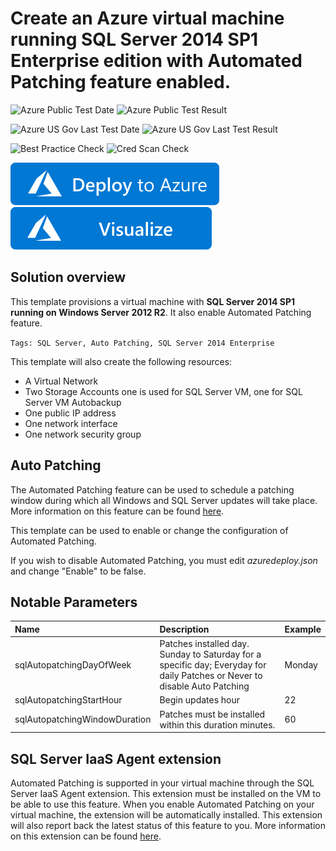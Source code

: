 # Create an Azure virtual machine running SQL Server 2014 SP1 Enterprise edition with Automated Patching feature enabled.

![Azure Public Test Date](https://azurequickstartsservice.blob.core.windows.net/badges/201-vm-sql-full-autopatching/PublicLastTestDate.svg)
![Azure Public Test Result](https://azurequickstartsservice.blob.core.windows.net/badges/201-vm-sql-full-autopatching/PublicDeployment.svg)

![Azure US Gov Last Test Date](https://azurequickstartsservice.blob.core.windows.net/badges/201-vm-sql-full-autopatching/FairfaxLastTestDate.svg)
![Azure US Gov Last Test Result](https://azurequickstartsservice.blob.core.windows.net/badges/201-vm-sql-full-autopatching/FairfaxDeployment.svg)

![Best Practice Check](https://azurequickstartsservice.blob.core.windows.net/badges/201-vm-sql-full-autopatching/BestPracticeResult.svg)
![Cred Scan Check](https://azurequickstartsservice.blob.core.windows.net/badges/201-vm-sql-full-autopatching/CredScanResult.svg)

[![Deploy To Azure](https://raw.githubusercontent.com/Azure/azure-quickstart-templates/master/1-CONTRIBUTION-GUIDE/images/deploytoazure.svg?sanitize=true)](https://portal.azure.com/#create/Microsoft.Template/uri/https%3A%2F%2Fraw.githubusercontent.com%2FAzure%2Fazure-quickstart-templates%2Fmaster%2F201-vm-sql-full-autopatching%2Fazuredeploy.json)  [![Visualize](https://raw.githubusercontent.com/Azure/azure-quickstart-templates/master/1-CONTRIBUTION-GUIDE/images/visualizebutton.svg?sanitize=true)](http://armviz.io/#/?load=https%3A%2F%2Fraw.githubusercontent.com%2FAzure%2Fazure-quickstart-templates%2Fmaster%2F201-vm-sql-full-autopatching%2Fazuredeploy.json)
  

  

## Solution overview

This template provisions a virtual machine with **SQL Server 2014 SP1 running on Windows Server 2012 R2**. It also enable Automated Patching feature.

`Tags: SQL Server, Auto Patching, SQL Server 2014 Enterprise`

This template will also create the following resources:

+	A Virtual Network
+	Two Storage Accounts one is used for SQL Server VM, one for SQL Server VM Autobackup
+ 	One public IP address
+	One network interface
+	One network security group

## Auto Patching

The Automated Patching feature can be used to schedule a patching window during which all Windows and SQL Server updates will take place. More information on this feature can be found [here](https://azure.microsoft.com/en-us/documentation/articles/virtual-machines-windows-sql-automated-patching/).

This template can be used to enable or change the configuration of Automated Patching.

If you wish to disable Automated Patching, you must edit *azuredeploy.json* and change "Enable" to be false.

## Notable Parameters

|Name|Description|Example|
|:---|:---------------------|:---------------|
|sqlAutopatchingDayOfWeek|Patches installed day. Sunday to Saturday for a specific day; Everyday for daily Patches or Never to disable Auto Patching|Monday|
|sqlAutopatchingStartHour|Begin updates hour|22|
|sqlAutopatchingWindowDuration|Patches must be installed within this duration minutes.|60|

## SQL Server IaaS Agent extension

Automated Patching is supported in your virtual machine through the SQL Server IaaS Agent extension. This extension must be installed on the VM to be able to use this feature. When you enable Automated Patching on your virtual machine, the extension will be automatically installed. This extension will also report back the latest status of this feature to you. More information on this extension can be found [here](https://azure.microsoft.com/en-us/documentation/articles/virtual-machines-windows-sql-server-agent-extension/).


